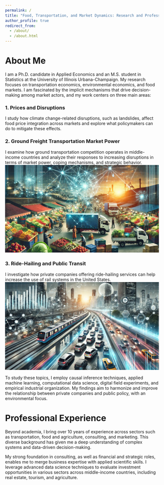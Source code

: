 ```yaml
---
permalink: /
title: "Food, Transportation, and Market Dynamics: Research and Professional Insights"
author_profile: true
redirect_from: 
  - /about/
  - /about.html
---
```

<style>
table {
  border-collapse: collapse;
  border: none;
}
td {
  border: none;
}
</style>

# About Me

I am a Ph.D. candidate in Applied Economics and an M.S. student in Statistics at the University of Illinois Urbana-Champaign. My research focuses on transportation economics, environmental economics, and food markets. I am fascinated by the implicit mechanisms that drive decision-making among market actors, and my work centers on three main areas:

### 1. Prices and Disruptions
I study how climate change-related disruptions, such as landslides, affect food price integration across markets and explore what policymakers can do to mitigate these effects.  

### 2. Ground Freight Transportation Market Power
I examine how ground transportation competition operates in middle-income countries and analyze their responses to increasing disruptions in terms of market power, coping mechanisms, and strategic behavior.  
![Image 2](/images/truck_img.webp) 

### 3. Ride-Hailing and Public Transit
I investigate how private companies offering ride-hailing services can help increase the use of rail systems in the United States.  
![Image 1](/images/transport_img.webp) 

To study these topics, I employ causal inference techniques, applied machine learning, computational data science, digital field experiments, and empirical industrial organization. My findings aim to harmonize and improve the relationship between private companies and public policy, with an environmental focus.  

# Professional Experience

Beyond academia, I bring over 10 years of experience across sectors such as transportation, food and agriculture, consulting, and marketing. This diverse background has given me a deep understanding of complex systems and data-driven decision-making.

My strong foundation in consulting, as well as financial and strategic roles, enables me to merge business expertise with applied scientific skills. I leverage advanced data science techniques to evaluate investment opportunities in various sectors across middle-income countries, including real estate, tourism, and agriculture.


